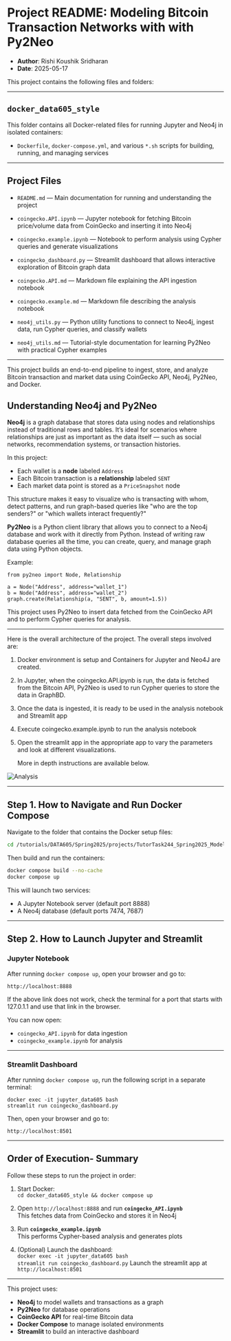 # Project README: Modeling Bitcoin Transaction Networks with with Py2Neo

- **Author**: Rishi Koushik Sridharan  
- **Date**: 2025-05-17

This project contains the following files and folders:

---

## `docker_data605_style`

This folder contains all Docker-related files for running Jupyter and Neo4j in isolated containers:
- `Dockerfile`, `docker-compose.yml`, and various `*.sh` scripts for building, running, and managing services

---

## Project Files

- `README.md` — Main documentation for running and understanding the project

- `coingecko.API.ipynb` — Jupyter notebook for fetching Bitcoin price/volume data from CoinGecko and inserting it into Neo4j

- `coingecko.example.ipynb` — Notebook to perform analysis using Cypher queries and generate visualizations

- `coingecko_dashboard.py` — Streamlit dashboard that allows interactive exploration of Bitcoin graph data

- `coingecko.API.md` — Markdown file explaining the API ingestion notebook

- `coingecko.example.md` — Markdown file describing the analysis notebook

- `neo4j_utils.py` — Python utility functions to connect to Neo4j, ingest data, run Cypher queries, and classify wallets

- `neo4j_utils.md` — Tutorial-style documentation for learning Py2Neo with practical Cypher examples

---


This project builds an end-to-end pipeline to ingest, store, and analyze Bitcoin transaction and market data using CoinGecko API, Neo4j, Py2Neo, and Docker.

## Understanding Neo4j and Py2Neo

**Neo4j** is a graph database that stores data using nodes and relationships instead of traditional rows and tables. It’s ideal for scenarios where relationships are just as important as the data itself — such as social networks, recommendation systems, or transaction histories.

In this project:
- Each wallet is a **node** labeled `Address`
- Each Bitcoin transaction is a **relationship** labeled `SENT`
- Each market data point is stored as a `PriceSnapshot` node

This structure makes it easy to visualize who is transacting with whom, detect patterns, and run graph-based queries like "who are the top senders?" or "which wallets interact frequently?"

**Py2Neo** is a Python client library that allows you to connect to a Neo4j database and work with it directly from Python. Instead of writing raw database queries all the time, you can create, query, and manage graph data using Python objects.

Example:
```
from py2neo import Node, Relationship

a = Node("Address", address="wallet_1")
b = Node("Address", address="wallet_2")
graph.create(Relationship(a, "SENT", b, amount=1.5))
```

This project uses Py2Neo to insert data fetched from the CoinGecko API and to perform Cypher queries for analysis.

---


Here is the overall architecture of the project. The overall steps involved are: 
1) Docker environment is setup and Containers for Jupyter and Neo4J are created.
2) In Jupyter, when the coingecko.API.ipynb is run, the data is fetched from the Bitcoin API, Py2Neo is used to run Cypher queries to store the data in GraphBD.
3) Once the data is ingested, it is ready to be used in the analysis notebook and Streamlit app
4) Execute coingecko.example.ipynb to run the analysis notebook
5) Open the streamlit app in the appropriate app to vary the parameters and look at different visualizations.

   More in depth instructions are available below.

![Analysis](https://github.com/user-attachments/assets/1392461d-d311-48e0-9ba8-d7ba387916df)


---

## Step 1. How to Navigate and Run Docker Compose

Navigate to the folder that contains the Docker setup files:

```bash
cd /tutorials/DATA605/Spring2025/projects/TutorTask244_Spring2025_Modeling_Bitcoin_Transaction_Networks_with_Py2neo/tutorial_template/docker_data605_style/
```

Then build and run the containers:

```bash
docker compose build --no-cache
docker compose up
```

This will launch two services:
- A Jupyter Notebook server (default port 8888)
- A Neo4j database (default ports 7474, 7687)

---

## Step 2. How to Launch Jupyter and Streamlit

### Jupyter Notebook

After running `docker compose up`, open your browser and go to:

```
http://localhost:8888
```

If the above link does not work, check the terminal for a port that starts with 127.0.1.1 and use that link in the browser.

You can now open:
- `coingecko_API.ipynb` for data ingestion
- `coingecko_example.ipynb` for analysis

---


### Streamlit Dashboard

After running `docker compose up`, run the following script in a separate terminal:
```
docker exec -it jupyter_data605 bash
streamlit run coingecko_dashboard.py
```

Then, open your browser and go to:
```
http://localhost:8501
```

---


## Order of Execution- Summary

Follow these steps to run the project in order:

1. Start Docker:  
   `cd docker_data605_style && docker compose up`

2. Open `http://localhost:8888` and run **`coingecko_API.ipynb`**  
   This fetches data from CoinGecko and stores it in Neo4j

3. Run **`coingecko_example.ipynb`**  
   This performs Cypher-based analysis and generates plots

4. (Optional) Launch the dashboard:  
   `docker exec -it jupyter_data605 bash`  
   `streamlit run coingecko_dashboard.py`
   Launch the streamlit app at `http://localhost:8501`

---

This project uses:
- **Neo4j** to model wallets and transactions as a graph
- **Py2Neo** for database operations
- **CoinGecko API** for real-time Bitcoin data
- **Docker Compose** to manage isolated environments
- **Streamlit** to build an interactive dashboard
